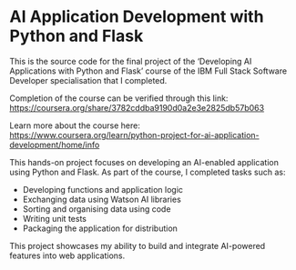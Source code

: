 # AI Application Development with Python and Flask  

This is the source code for the final project of the ‘Developing AI Applications with Python and Flask’ course of the IBM Full Stack Software Developer specialisation that I completed.  

Completion of the course can be verified through this link:  
https://coursera.org/share/3782cddba9190d0a2e3e2825db57b063  

Learn more about the course here:  
https://www.coursera.org/learn/python-project-for-ai-application-development/home/info  

This hands-on project focuses on developing an AI-enabled application using Python and Flask. As part of the course, I completed tasks such as:  
- Developing functions and application logic  
- Exchanging data using Watson AI libraries  
- Sorting and organising data using code  
- Writing unit tests  
- Packaging the application for distribution  

This project showcases my ability to build and integrate AI-powered features into web applications.  
